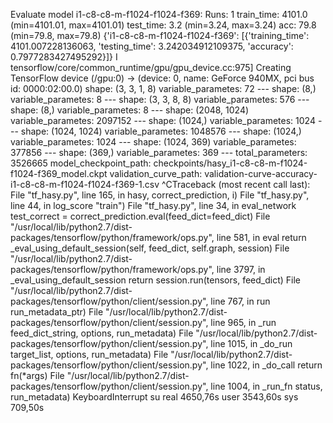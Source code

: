 Evaluate model
i1-c8-c8-m-f1024-f1024-f369:
    Runs:    1
    train_time:    4101.0 (min=4101.01, max=4101.01)
    test_time:    3.2 (min=3.24, max=3.24)
    acc:        79.8 (min=79.8, max=79.8)
{'i1-c8-c8-m-f1024-f1024-f369': [{'training_time': 4101.007228136063, 'testing_time': 3.242034912109375, 'accuracy': 0.7977283427495292}]}
I tensorflow/core/common_runtime/gpu/gpu_device.cc:975] Creating TensorFlow device (/gpu:0) -> (device: 0, name: GeForce 940MX, pci bus id: 0000:02:00.0)
    shape: (3, 3, 1, 8)
    variable_parametes: 72
    ---
    shape: (8,)
    variable_parametes: 8
    ---
    shape: (3, 3, 8, 8)
    variable_parametes: 576
    ---
    shape: (8,)
    variable_parametes: 8
    ---
    shape: (2048, 1024)
    variable_parametes: 2097152
    ---
    shape: (1024,)
    variable_parametes: 1024
    ---
    shape: (1024, 1024)
    variable_parametes: 1048576
    ---
    shape: (1024,)
    variable_parametes: 1024
    ---
    shape: (1024, 369)
    variable_parametes: 377856
    ---
    shape: (369,)
    variable_parametes: 369
    ---
total_parameters: 3526665
model_checkpoint_path: checkpoints/hasy_i1-c8-c8-m-f1024-f1024-f369_model.ckpt
validation_curve_path: validation-curve-accuracy-i1-c8-c8-m-f1024-f1024-f369-1.csv
^CTraceback (most recent call last):
  File "tf_hasy.py", line 165, in <module>
    hasy, correct_prediction, i)
  File "tf_hasy.py", line 44, in log_score
    "train")
  File "tf_hasy.py", line 34, in eval_network
    test_correct = correct_prediction.eval(feed_dict=feed_dict)
  File "/usr/local/lib/python2.7/dist-packages/tensorflow/python/framework/ops.py", line 581, in eval
    return _eval_using_default_session(self, feed_dict, self.graph, session)
  File "/usr/local/lib/python2.7/dist-packages/tensorflow/python/framework/ops.py", line 3797, in _eval_using_default_session
    return session.run(tensors, feed_dict)
  File "/usr/local/lib/python2.7/dist-packages/tensorflow/python/client/session.py", line 767, in run
    run_metadata_ptr)
  File "/usr/local/lib/python2.7/dist-packages/tensorflow/python/client/session.py", line 965, in _run
    feed_dict_string, options, run_metadata)
  File "/usr/local/lib/python2.7/dist-packages/tensorflow/python/client/session.py", line 1015, in _do_run
    target_list, options, run_metadata)
  File "/usr/local/lib/python2.7/dist-packages/tensorflow/python/client/session.py", line 1022, in _do_call
    return fn(*args)
  File "/usr/local/lib/python2.7/dist-packages/tensorflow/python/client/session.py", line 1004, in _run_fn
    status, run_metadata)
KeyboardInterrupt
su
real    4650,76s
user    3543,60s
sys    709,50s
